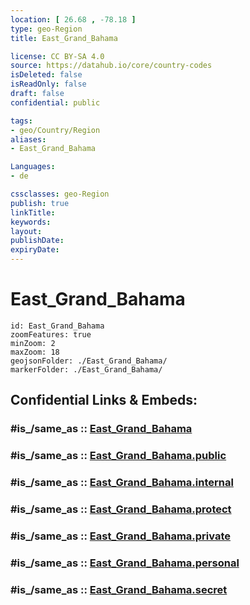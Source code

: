 ```yaml
---
location: [ 26.68 , -78.18 ] 
type: geo-Region
title: East_Grand_Bahama

license: CC BY-SA 4.0
source: https://datahub.io/core/country-codes
isDeleted: false
isReadOnly: false
draft: false
confidential: public

tags:
- geo/Country/Region
aliases:
- East_Grand_Bahama

Languages:
- de

cssclasses: geo-Region
publish: true
linkTitle: 
keywords: 
layout: 
publishDate: 
expiryDate: 
---
```


# East_Grand_Bahama

```leaflet
id: East_Grand_Bahama
zoomFeatures: true 
minZoom: 2 
maxZoom: 18
geojsonFolder: ./East_Grand_Bahama/
markerFolder: ./East_Grand_Bahama/
```


## Confidential Links & Embeds: 

### #is_/same_as :: [East_Grand_Bahama](/_Standards/Earth/Continent/America~Caribbean/Bahamas/Districts~Bahamas/East_Grand_Bahama.md) 

### #is_/same_as :: [East_Grand_Bahama.public](/_public/Earth/Continent/America~Caribbean/Bahamas/Districts~Bahamas/East_Grand_Bahama.public.md) 

### #is_/same_as :: [East_Grand_Bahama.internal](/_internal/Earth/Continent/America~Caribbean/Bahamas/Districts~Bahamas/East_Grand_Bahama.internal.md) 

### #is_/same_as :: [East_Grand_Bahama.protect](/_protect/Earth/Continent/America~Caribbean/Bahamas/Districts~Bahamas/East_Grand_Bahama.protect.md) 

### #is_/same_as :: [East_Grand_Bahama.private](/_private/Earth/Continent/America~Caribbean/Bahamas/Districts~Bahamas/East_Grand_Bahama.private.md) 

### #is_/same_as :: [East_Grand_Bahama.personal](/_personal/Earth/Continent/America~Caribbean/Bahamas/Districts~Bahamas/East_Grand_Bahama.personal.md) 

### #is_/same_as :: [East_Grand_Bahama.secret](/_secret/Earth/Continent/America~Caribbean/Bahamas/Districts~Bahamas/East_Grand_Bahama.secret.md)

